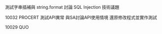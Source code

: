 測試字串插補與 string.format
討論 SQL Injection 技術議題

10032 PROCERT
測試API異常
與SA討論API使用情境
還原修改程式並實作測試

10029 QUO
